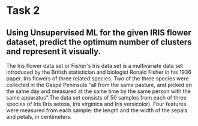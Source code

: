 
# Task 2
## Using Unsupervised ML for the given IRIS flower dataset, predict the optimum number of clusters and represent it visually.

The Iris flower data set or Fisher's Iris data set is a multivariate data set introduced by the British statistician and biologist Ronald Fisher in his 1936 paper.
 Iris flowers of three related species. Two of the three species were collected in the Gaspé Peninsula "all from the same pasture, and picked on the same day and measured at the same time by the same person with the same apparatus".The data set consists of 50 samples from each of three species of Iris (Iris setosa, Iris virginica and Iris versicolor). Four features were measured from each sample: the length and the width of the sepals and petals, in centimeters.

